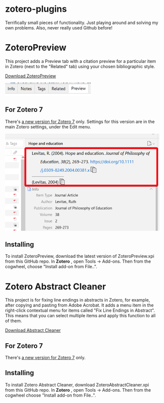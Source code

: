 # zotero-plugins
Terrifically small pieces of functionality. Just playing around and solving my own problems. Also, never really used Github before!

ZoteroPreview
===============

This project adds a Preview tab with a citation preview for a particular item in Zotero (next to the "Related" tab) using your chosen bibliographic style.

[Download ZoteroPreview](https://github.com/dcartertod/zotero-plugins/releases/download/0.1.6/ZoteroPreview.xpi)

![Image of standard panel with preview tab](https://raw.githubusercontent.com/dcartertod/zotero-plugins/main/ZoteroPreview/zotero-preview.PNG)

## For Zotero 7
There's [a new version for Zotero 7](https://github.com/dcartertod/zotero-plugins/releases) only. Settings for this version are in the main Zotero settings, under the Edit menu.

![Image of standard panel in v7 with preview under the title](https://github.com/dcartertod/zotero-plugins/raw/main/version7UI)

## Installing

To install ZoteroPreview, download the latest version of ZoteroPreview.xpi from this GitHub repo. In **Zotero** , open Tools -> Add-ons. Then from the cogwheel, choose "Install add-on from File..".


Zotero Abstract Cleaner
=======================

This project is for fixing line endings in abstracts in Zotero, for example, after copying and pasting from Adobe Acrobat. It adds a menu item in the right-click contextual menu for items called "Fix Line Endings in Abstract". This means that you can select multiple items and apply this function to all of them.

[Download Abstract Cleaner](https://github.com/dcartertod/zotero-plugins/releases/download/0.1.6/ZoteroAbstractCleaner.xpi)

## For Zotero 7
There's [a new version for Zotero 7](https://github.com/dcartertod/zotero-plugins/ZoteroAbstractCleaner7.xpi) only.

## Installing

To install Zotero Abstract Cleaner, download ZoteroAbstractCleaner.xpi from this GitHub repo. In **Zotero** , open Tools -> Add-ons. Then from the cogwheel choose "Install add-on from File..".

